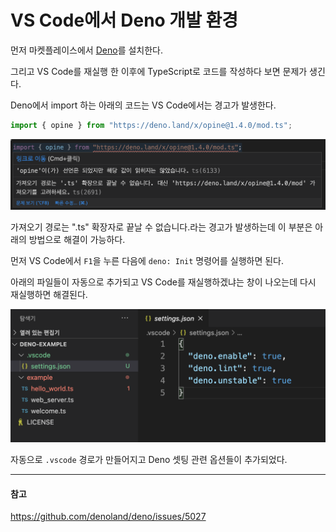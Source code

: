 # VS Code에서 Deno 개발 환경

먼저 마켓플레이스에서 [Deno](https://marketplace.visualstudio.com/items?itemName=denoland.vscode-deno)를 설치한다.

그리고 VS Code를 재실행 한 이후에 TypeScript로 코드를 작성하다 보면 문제가 생긴다.

Deno에서 import 하는 아래의 코드는 VS Code에서는 경고가 발생한다.

```ts
import { opine } from "https://deno.land/x/opine@1.4.0/mod.ts";
```

![deno-warn](./image/deno-warn.png)

가져오기 경로는 ".ts" 확장자로 끝날 수 없습니다.라는 경고가 발생하는데 이 부분은 아래의 방법으로 해결이 가능하다.

먼저 VS Code에서 `F1`을 누른 다음에 `deno: Init` 명령어를 실행하면 된다.

아래의 파일들이 자동으로 추가되고 VS Code를 재실행하겠냐는 창이 나오는데 다시 재실행하면 해결된다.

![deno-init](./image/deno-init.png)

자동으로 `.vscode` 경로가 만들어지고 Deno 셋팅 관련 옵션들이 추가되었다.

---
#### 참고

https://github.com/denoland/deno/issues/5027